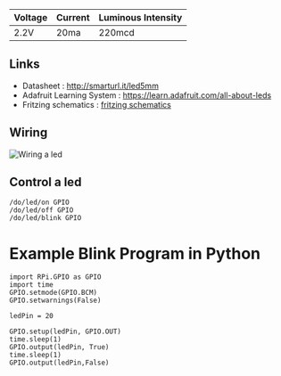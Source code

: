 Voltage | Current | Luminous Intensity
--------|---------|--------------------
2.2V    | 20ma    | 220mcd

Links
-----------
* Datasheet : http://smarturl.it/led5mm
* Adafruit Learning System : https://learn.adafruit.com/all-about-leds
* Fritzing schematics : [fritzing schematics](plugins/objects/led/help/img/led.fzz)

Wiring
-----------
![Wiring a led](plugins/objects/led/help/img/wiring.jpg)

Control a led
-----------
````
/do/led/on GPIO
/do/led/off GPIO
/do/led/blink GPIO
````

# Example Blink Program in Python
````
import RPi.GPIO as GPIO
import time
GPIO.setmode(GPIO.BCM)
GPIO.setwarnings(False)

ledPin = 20

GPIO.setup(ledPin, GPIO.OUT)
time.sleep(1)
GPIO.output(ledPin, True)
time.sleep(1)
GPIO.output(ledPin,False)

````